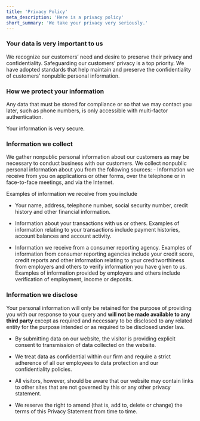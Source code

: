 ```yaml
---
title: 'Privacy Policy'
meta_description: 'Here is a privacy policy'
short_summary: 'We take your privacy very seriously.'
---
```


<script>
import SimpleCTA from '$lib/components/sections/SimpleCTA.svelte'
</script>

### Your data is very important to us

We recognize our customers’ need and desire to preserve their privacy and confidentiality. Safeguarding our customers’ privacy is a top priority. We have adopted standards that help maintain and preserve the confidentiality of customers’ nonpublic personal information.

### How we protect your information

Any data that must be stored for compliance or so that we may contact you later, such as phone numbers, is only accessible with multi-factor authentication.

Your information is very secure.

### Information we collect

We gather nonpublic personal information about our customers as may be necessary to conduct business with our customers. We collect nonpublic personal information about you from the following sources: - Information we receive from you on applications or other forms, over the telephone or in face-to-face meetings, and via the Internet.

Examples of information we receive from you include

- Your name, address, telephone number, social security number, credit history and other financial information.

- Information about your transactions with us or others. Examples of information relating to your transactions include payment histories, account balances and account activity.

- Information we receive from a consumer reporting agency. Examples of
  information from consumer reporting agencies include your credit score, credit
  reports and other information relating to your creditworthiness from employers
  and others to verify information you have given to us. Examples of information
  provided by employers and others include verification of employment, income or
  deposits.

### Information we disclose

Your personal information will only be retained for the purpose of providing you
with our response to your query and **will not be made available to any third
party** except as required and necessary to be disclosed to any related entity
for the purpose intended or as required to be disclosed under law.

- By submitting data on our website, the visitor is providing explicit consent to
  transmission of data collected on the website.

- We treat data as confidential within our firm and require a strict adherence of
  all our employees to data protection and our confidentiality policies.

- All visitors, however, should be aware that our website may contain links to
  other sites that are not governed by this or any other privacy statement.

- We reserve the right to amend (that is, add to, delete or change) the terms of
  this Privacy Statement from time to time.

<div style ="margin-top:var(--space-lg)">
<SimpleCTA title="Your information is secure with us." />
</div>
